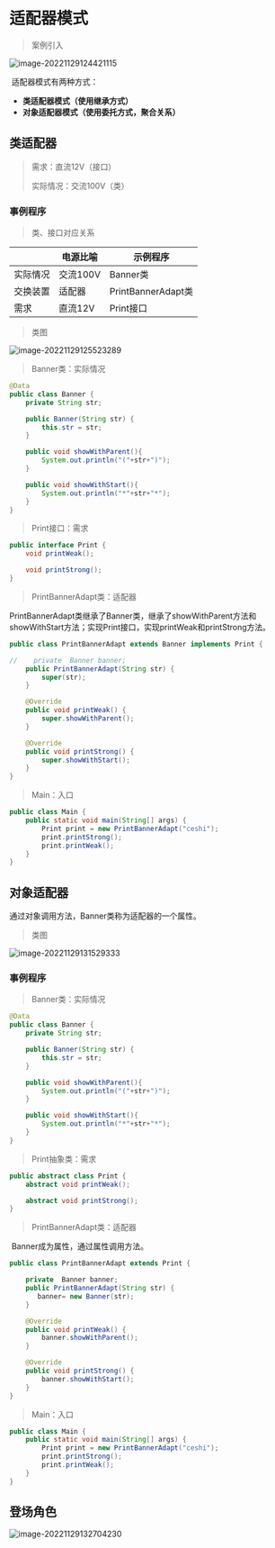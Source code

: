 # 适配器模式

> 案例引入

![image-20221129124421115](D:/图/3150/image-20221129124421115.png)

​	适配器模式有两种方式：

- **类适配器模式（使用继承方式）**
- **对象适配器模式（使用委托方式，聚合关系）**

 ## 类适配器

> 需求：直流12V（接口）
>
> 实际情况：交流100V（类）

### 事例程序

> 类、接口对应关系

|          | 电源比喻 | 示例程序           |
| -------- | -------- | ------------------ |
| 实际情况 | 交流100V | Banner类           |
| 交换装置 | 适配器   | PrintBannerAdapt类 |
| 需求     | 直流12V  | Print接口          |

> 类图

![image-20221129125523289](D:/图/3150/image-20221129125523289.png)

> Banner类：实际情况

```java
@Data
public class Banner {
    private String str;

    public Banner(String str) {
        this.str = str;
    }

    public void showWithParent(){
        System.out.println("("+str+")");
    }

    public void showWithStart(){
        System.out.println("*"+str+"*");
    }
}
```

> Print接口：需求

```java
public interface Print {
    void printWeak();

    void printStrong();
}
```

> PrintBannerAdapt类：适配器

​		PrintBannerAdapt类继承了Banner类，继承了showWithParent方法和showWithStart方法；实现Print接口，实现printWeak和printStrong方法。

```java
public class PrintBannerAdapt extends Banner implements Print {

//    private  Banner banner;
    public PrintBannerAdapt(String str) {
        super(str);
    }

    @Override
    public void printWeak() {
        super.showWithParent();
    }

    @Override
    public void printStrong() {
        super.showWithStart();
    }
}
```

> Main：入口

```java
public class Main {
    public static void main(String[] args) {
        Print print = new PrintBannerAdapt("ceshi");
        print.printStrong();
        print.printWeak();
    }
}
```

## 对象适配器

通过对象调用方法，Banner类称为适配器的一个属性。

> 类图

![image-20221129131529333](D:/图/3150/image-20221129131529333.png)

### 事例程序

> Banner类：实际情况

```java
@Data
public class Banner {
    private String str;

    public Banner(String str) {
        this.str = str;
    }

    public void showWithParent(){
        System.out.println("("+str+")");
    }

    public void showWithStart(){
        System.out.println("*"+str+"*");
    }
}
```

> Print抽象类：需求

```java
public abstract class Print {
    abstract void printWeak();

    abstract void printStrong();
}
```

> PrintBannerAdapt类：适配器

​		Banner成为属性，通过属性调用方法。

```java
public class PrintBannerAdapt extends Print {

    private  Banner banner;
    public PrintBannerAdapt(String str) {
       banner= new Banner(str);
    }

    @Override
    public void printWeak() {
        banner.showWithParent();
    }

    @Override
    public void printStrong() {
        banner.showWithStart();
    }
}
```

> Main：入口

```java
public class Main {
    public static void main(String[] args) {
        Print print = new PrintBannerAdapt("ceshi");
        print.printStrong();
        print.printWeak();
    }
}
```

## 登场角色

![image-20221129132704230](D:/图/3150/image-20221129132704230.png)